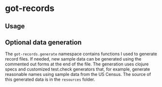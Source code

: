 # got-records


## Usage

## Optional data generation
The `got-records.generate` namespace contains functions I used to generate record files.  If needed, new
sample data can be generated using the commented out forms at the end of the file.  The generation uses
clojure specs and customized test.check generators that, for example, generate reasonable names using
sample data from the US Census.  The source of this generated data is in the `resources` folder.
